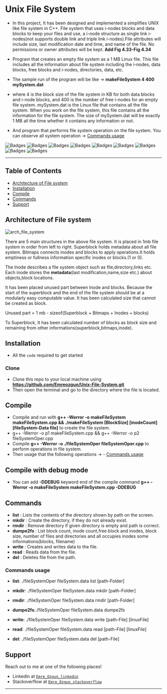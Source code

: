 # Unix File System 

- In this project, It has been designed and implemented a simplifies UNIX like file system in C++. File system that uses i-nodes blocks and data blocks to keep your files and use, a i-node structure as single link i-nodes(not supports double link and triple link i-nodes).File attributes will include size, last
modification date and time, and name of the file. No permissions or owner attributes will be kept.
**Add Fig 4.33-Fig 4.34**
- Program that creates an empty file system as a 1 MB Linux file. This file includes all the information about file system including the i-nodes, data blocks, free blocks and i-nodes, directories, data, etc.
- The sample run of the program will be like  -> **makeFileSystem 4 400 mySystem.dat**

- where 4 is the block size of the file system in KB for both data blocks and i-node blocks, and 400 is the number of free i-nodes for an empty file system. mySystem.dat is the Linux file that contains all the file system. When you work on the file system, this file contains all the information for the file system. The size of mySystem.dat will be exactly 1 MB all the time whether it contains any information or not.

- And program that performs file system operation on the file system. 
You can observe all system operation -> [Commands usage](#commands-usage)


![Badges](https://img.shields.io/badge/linux-shell-green) 
![Badges](https://img.shields.io/badge/love-coding-black.svg)
![Badges](https://img.shields.io/badge/core-dumped-red)
![Badges](https://img.shields.io/badge/build-passing-succes.svg)
![Badges](https://img.shields.io/badge/test-success-success.svg)
![Badges](https://img.shields.io/badge/computer-science-critical.svg)
![Badges](https://img.shields.io/badge/love-linux-yellow.svg)
![Badges](https://img.shields.io/badge/coding-life-red.svg)
![Badges](https://img.shields.io/badge/open-source-blueviolet.svg)

---

## Table of Contents
- [Architecture of File system](#architecture-of-file-system)
- [Installation](#installation)
- [Compile](#compile)
- [Commands](#commands)
- [Support](#support)

## Architecture of File system
![arch_file_system](https://user-images.githubusercontent.com/30092986/93148066-94afe100-f6fb-11ea-8934-8326aaad16d5.png)

There are 5 main structures in the above file system. It is placed in 1mb file system in order from left to right. Superblock holds metadata about all file system. Bitmaps connects inodes and blocks to apply operations.It holds emptiness or fullness information specific inodes or blocks.(1 or 0).

The Inode describes a file system object such as file,directory,links etc. Each inode stores the **metadata**(last modification,name,size etc.) about objects,block locations. 

It has been placed unused part between Inode and blocks. Because the start of the superblock and the end of the file system should be at a modularly easy computable value. It has been calculated size that cannot be created as block.

Unused part = 1 mb - sizeof(Superblock + Bitmaps + Inodes + blocks)

To Superblock, It has been calculated number of blocks as block size and remaining from other informations(superblock,bitmaps,inode).

## Installation

- All the `code` required to get started

### Clone

- Clone this repo to your local machine using **https://github.com/Emreozgun/Unix-File-System.git**
- Then open the terminal and go to the directory where the file is located.

## Compile
- Compile and run with **g++ -Werror -o makeFileSystem makeFileSystem.cpp && ./makeFileSystem [BlockSize] [inodeCount] [fileSystem-Data file]** to create the file system.
- g++ -Werror -o p1 makeFileSystem.cpp  && g++ -Werror -o p2  fileSystemOper.cpp 
- Compile **g++ -Werror -o ./fileSystemOper  fileSystemOper.cpp** to perform operations in file system.
- Then usage that the following operations -> - [Commands usage](#commands-usage)
## Compile with debug mode 
- You can add **-DDEBUG** keyword end of the compile command  **g++ -Werror -o makeFileSystem makeFileSystem.cpp -DDEBUG**

## Commands
  - **list** : Lists the contents of the directory shown by path on the screen.
  - **mkdir** : Create the directory, if they do not already exist.
  - **rmdir** :  Remove directory if given directory is empty and path is correct.
  - **dumpe2fs** : List block count, inode count,free block and inodes, block size, number of files and directories and all occupies inodes some informations(blocks, filename)
  - **write** : Creates and writes data to the file.
  - **read** : Reads data from the file.
  - **del** : Deletes file from the path.

  ### Commands usage
  - **list**: ./fileSystemOper fileSystem.data list [path-Folder]

  - **mkdir**:	./fileSystemOper fileSystem.data mkdir [path-Folder] 

  - **rmdir**:	./fileSystemOper fileSystem.data rmdir [path-Folder]
		
  - **dumpe2fs**:./fileSystemOper fileSystem.data dumpe2fs  

  - **write**:	./fileSystemOper fileSystem.data write [path-File] [linuxFile] 

  - **read**:	./fileSystemOper fileSystem.data read [path-File] [linuxFile]

  - **del**:	./fileSystemOper fileSystem.data del [path-File]


## Support

Reach out to me at one of the following places!

- Linkedin at <a href="https://www.linkedin.com/in/emre-ozgun" target="_blank">`Emre_Ozgun_linkedin`</a>
- Stackoverflow at <a href="https://stackoverflow.com/users/12690037/emre-ozgun" target="_blank">`Emre_Ozgun_stackoverflow`</a>

---

